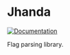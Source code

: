 # Jhanda

[![Documentation](https://godoc.org/github.com/pivotal-cf/jhanda?status.svg)](https://godoc.org/github.com/pivotal-cf/jhanda)

Flag parsing library.
